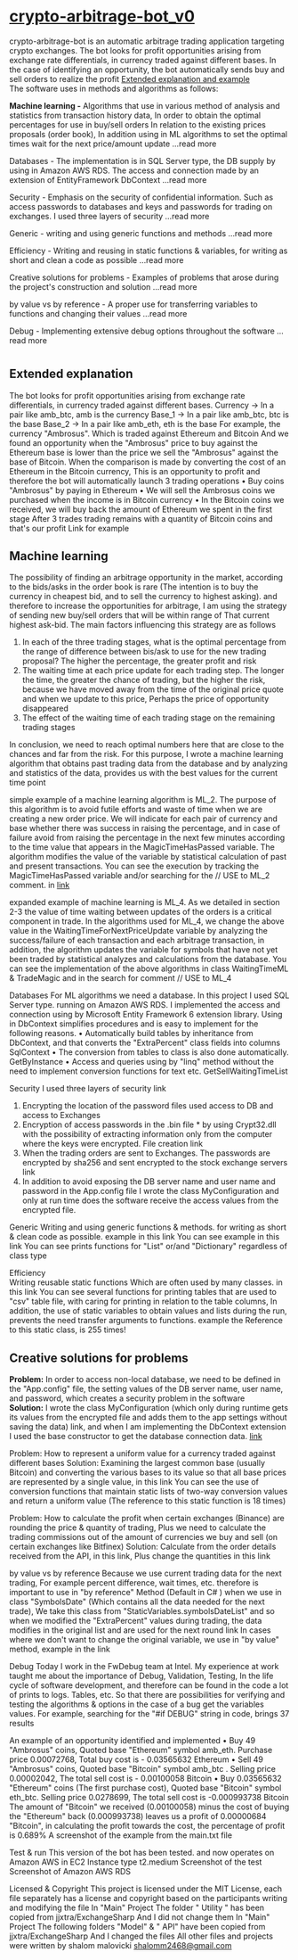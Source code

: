 # [crypto-arbitrage-bot_v0]((https://github.com/ShalomMalovicki/crypto-arbitrage-bot_v0))
crypto-arbitrage-bot is an automatic arbitrage trading application targeting crypto exchanges.  The bot looks for profit opportunities arising from exchange rate differentials, in currency traded against different bases. In the case of identifying an opportunity, the bot automatically sends buy and sell orders to realize the profit [Extended explanation and example](#Extended-explanation)<br/> The software uses in methods and algorithms as follows:

**Machine learning -** Algorithms that use in various method  of analysis and statistics from transaction history data, In order to obtain the optimal percentages for use in  buy/sell orders In relation to the existing prices proposals (order book), In addition using in ML algorithms to set the optimal times wait for the next price/amount update …read more

Databases -   The implementation is in SQL Server type, the DB supply by using in Amazon AWS RDS. The access and connection made by an extension of EntityFramework DbContext …read more

Security - Emphasis on the security of confidential information. Such as access passwords to databases and keys and passwords for trading on exchanges. I used three layers of security …read more

Generic - writing and using generic functions and methods …read more

Efficiency - Writing and reusing in static functions & variables, for writing as short and clean a code as possible …read more

Creative solutions for problems - Examples of problems that arose during the project's construction and solution …read more

by value vs by reference - A proper use for transferring variables to functions and changing their values …read more

Debug - Implementing extensive debug options throughout the software …read more

#

## Extended explanation
The bot looks for profit opportunities arising from exchange rate differentials, in currency traded against different bases. 
Currency -> In a pair like amb_btc, amb is the currency
Base_1    -> In a pair like amb_btc, btc is the base
Base_2    -> In a pair like amb_eth, eth is the base
For example, the currency "Ambrosus". Which is traded against Ethereum and Bitcoin And we found an opportunity when the "Ambrosus" price to buy against the Ethereum base is lower than the price we sell the "Ambrosus" against the base of Bitcoin. When the comparison is made by converting the cost of an Ethereum in the Bitcoin currency,
This is an opportunity to profit and therefore the bot will automatically launch 3 trading operations
•	Buy coins "Ambrosus" by paying in Ethereum
•	We will sell the Ambrosus coins we purchased when the income is in Bitcoin currency
•	In the Bitcoin coins we received, we will buy back the amount of Ethereum we spent in the first stage
After 3 trades trading remains with a quantity of Bitcoin coins and that's our profit Link for example

## Machine learning 
The possibility of finding an arbitrage opportunity in the market, according to the bids/asks in the order book is rare (The intention is to buy the currency in cheapest bid, and to sell the currency to highest asking). and therefore to increase the opportunities for arbitrage, I am using the strategy of sending new buy/sell orders that will be within range of That current highest ask-bid. The main factors influencing this strategy are as follows
1.	In each of the three trading stages, what is the optimal percentage from the range of difference between bis/ask to use for the new trading proposal? The higher the percentage, the greater profit and risk
2.	The waiting time at each price update for each trading step. The longer the time, the greater the chance of trading, but the higher the risk, because we have moved away from the time of the original price quote and when we update to this price, Perhaps the price of opportunity disappeared
3.	 The effect of the waiting time of each trading stage on the remaining trading stages

In conclusion, we need to reach optimal numbers here that are close to the chances and far from the risk. For this purpose, I wrote a machine learning algorithm that obtains past trading data from the database and by analyzing and statistics of the data, provides us with the best values for the current time point

simple example of a machine learning algorithm is ML_2. The purpose of this algorithm is to avoid futile efforts and waste of time when we are creating a new order price. We will indicate for each pair of currency and base whether there was success in raising the percentage, and in case of failure avoid from raising the percentage in the next few minutes according to the time value that appears in the MagicTimeHasPassed variable. The algorithm modifies the value of the variable by statistical calculation of past and present transactions. You can see the execution by tracking the MagicTimeHasPassed variable and/or searching for the // USE to ML_2 comment. in [link](/InternalArbitrage/MachineLearning/ExtraPercent.cs)

expanded example of machine learning is ML_4. As we detailed in section 2-3 the value of time waiting between updates of the orders is a critical component in trade. In the algorithms used for ML_4, we change the above value in the WaitingTimeForNextPriceUpdate variable by analyzing the success/failure of each transaction and each arbitrage transaction, in addition, the algorithm updates the variable for symbols that have not yet been traded by statistical analyzes and calculations from the database. You can see the implementation of the above algorithms in class WaitingTimeML & TradeMagic and in the search for comment // USE to ML_4

Databases
For ML algorithms we need a database. In this project I used SQL Server type. running on Amazon AWS RDS. I implemented the access and connection using by Microsoft Entity Framework 6 extension library. Using in DbContext simplifies procedures and is easy to implement for the following reasons.
•	Automatically build tables by inheritance from DbContext, and that converts the "ExtraPercent" class  fields into columns  SqlContext
•	The conversion from tables to class is also done automatically. GetByInstance
•	Access and queries using by "linq" method without the need to implement conversion functions for text etc. GetSellWaitingTimeList

Security 
I used three layers of security link
1.	Encrypting the location of the password files used access to DB and access to Exchanges
2.	Encryption of access passwords in the .bin file * by using Crypt32.dll with the possibility of extracting information only from the computer where the keys were encrypted. File creation link 
3.	When the trading orders are sent to Exchanges. The passwords are encrypted by sha256 and sent encrypted to the stock exchange servers link
4.	In addition to avoid exposing the DB server name and user name and password in the App.config file I wrote the class MyConfiguration and only at run time does the software receive the access values from the encrypted file.

Generic 
Writing and using generic functions & methods. for writing as short & clean code as possible. example in this link You can see example in this link You can see prints functions for "List" or/and "Dictionary" regardless of class type

Efficiency  
Writing reusable static functions Which are often used by many classes. in this link You can see several functions for printing tables that are used to "csv" table file, with caring for printing in relation to the table columns, 
In addition, the use of static variables to obtain values and lists during the run, prevents the need transfer arguments to functions. example the Reference to this static class, is 255 times!

## Creative solutions for problems 
**Problem:** In order to access non-local database, we need to be defined in the "App.config" file, the setting values of the DB server name, user name, and password, which creates a security problem in the software<br/>
**Solution:** I wrote the class MyConfiguration (which only during runtime gets its values from the encrypted file and adds them to the app settings without saving the data) link, and when I am implementing the DbContext extension I used the base constructor to get the database connection data. [link](../InternalArbitrage/DB/SqlContext.cs#L18)
 
Problem: How to represent a uniform value for a currency traded against different bases
Solution: Examining the largest common base (usually Bitcoin) and converting the various bases to its value so that all base prices are represented by a single value, in this link You can see the use of conversion functions that maintain static lists of two-way conversion values and return a uniform value (The reference to this static function is 18 times)

Problem: How to calculate the profit when certain exchanges (Binance) are rounding the price & quantity of trading, Plus we need to calculate the trading commissions out of the amount of currencies we buy and sell (on certain exchanges like Bitfinex)
Solution: Calculate from the order details received from the API, in this link, Plus change the quantities in this link

by value vs by reference
Because we use current trading data for the next trading, For example percent difference, wait times, etc. therefore is important to use in "by reference" Method (Default in C# ) when we use in class "SymbolsDate" (Which contains all the data needed for the next trade), We take this class from "StaticVariables.symbolsDateList" and so when we modified the "ExtraPercent" values during trading, the data modifies in the original list and are used for the next round link
In cases where we don't want to change the original variable, we use in "by value" method, example in the link

Debug 
Today I work in the FwDebug team at Intel. My experience at work taught me about the importance of Debug, Validation, Testing, In the life cycle of software development, and therefore can be found in the code a lot of prints to logs. Tables, etc. So that there are possibilities for verifying and testing the algorithms & options in the case of a bug get the variables values. For example, searching for the "#if DEBUG" string in code, brings 37 results

An example of an opportunity identified and implemented
•	Buy 49 "Ambrosus" coins, Quoted base "Ethereum" symbol amb_eth. Purchase price 0.00072768, Total buy cost is - 0.03565632 Ethereum
•	Sell 49 "Ambrosus" coins, Quoted base "Bitcoin" symbol amb_btc . Selling price 0.00002042, The total sell cost is - 0.00100058 Bitcoin
•	Buy 0.03565632 "Ethereum" coins (The first purchase cost), Quoted base "Bitcoin" symbol eth_btc. Selling price 0.0278699, The total sell cost is -0.000993738 Bitcoin
The amount of "Bitcoin" we received (0.00100058) minus the cost of buying the "Ethereum" back (0.000993738) leaves us a profit of 0.00000684 "Bitcoin", in calculating the profit towards the cost, the percentage of profit is 0.689%
A screenshot of the example from the main.txt file
 

Test & run
This version of the bot has been tested. and now operates on Amazon AWS in EC2 Instance type  t2.medium
Screenshot of the test    
Screenshot of Amazon AWS RDS
 

Licensed & Copyright
This project is licensed under the MIT License, each file separately has a license and copyright based on the participants writing and modifying the file
In "Main" Project The folder " Utility " has been copied from jjxtra/ExchangeSharp And I did not change them
In "Main" Project The following folders "Model" & " API" have been copied from jjxtra/ExchangeSharp And I changed the files
All other files and projects were written by shalom malovicki   shalomm2468@gmail.com
